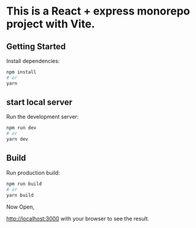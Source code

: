 
# This is a React + express monorepo project with Vite.

## Getting Started

Install dependencies: 

```bash
npm install
# or
yarn
```

## start local server

Run the development server:

```bash
npm run dev
# or
yarn dev
```

## Build 

Run production build:

```bash
npm run build
# or
yarn build
```

Now Open,

[http://localhost:3000](http://localhost:3000) with your browser to see the result.

